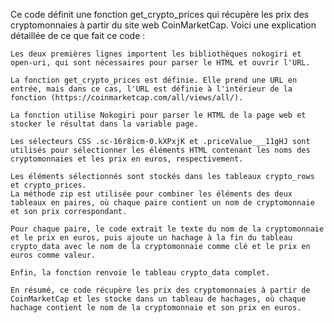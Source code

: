 

Ce code définit une fonction get_crypto_prices qui récupère les prix des cryptomonnaies à partir du site web CoinMarketCap. Voici une explication détaillée de ce que fait ce code :

    Les deux premières lignes importent les bibliothèques nokogiri et open-uri, qui sont nécessaires pour parser le HTML et ouvrir l'URL.

    La fonction get_crypto_prices est définie. Elle prend une URL en entrée, mais dans ce cas, l'URL est définie à l'intérieur de la fonction (https://coinmarketcap.com/all/views/all/).

    La fonction utilise Nokogiri pour parser le HTML de la page web et stocker le résultat dans la variable page.

    Les sélecteurs CSS .sc-16r8icm-0.kXPxjK et .priceValue___11gHJ sont utilisés pour sélectionner les éléments HTML contenant les noms des cryptomonnaies et les prix en euros, respectivement.

    Les éléments sélectionnés sont stockés dans les tableaux crypto_rows et crypto_prices.
    La méthode zip est utilisée pour combiner les éléments des deux tableaux en paires, où chaque paire contient un nom de cryptomonnaie et son prix correspondant.

    Pour chaque paire, le code extrait le texte du nom de la cryptomonnaie et le prix en euros, puis ajoute un hachage à la fin du tableau crypto_data avec le nom de la cryptomonnaie comme clé et le prix en euros comme valeur.

    Enfin, la fonction renvoie le tableau crypto_data complet.

    En résumé, ce code récupère les prix des cryptomonnaies à partir de CoinMarketCap et les stocke dans un tableau de hachages, où chaque hachage contient le nom de la cryptomonnaie et son prix en euros.
